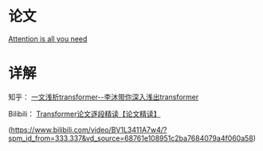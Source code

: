 # 论文
[Attention is all you need](https://arxiv.org/abs/1706.03762)

# 详解
知乎：
[一文浅析transformer--李沐带你深入浅出transformer](https://zhuanlan.zhihu.com/p/452663865)

Bilibili：
[Transformer论文逐段精读【论文精读】](https://www.bilibili.com/video/BV1pu411o7BE/?spm_id_from=333.999.0.0)

(https://www.bilibili.com/video/BV1L3411A7w4/?spm_id_from=333.337&vd_source=68761e108951c2ba7684079a4f060a58)